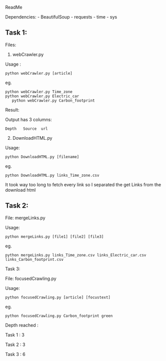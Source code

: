 ReadMe

Dependencies:
	- BeautifulSoup
	- requests
	- time
	- sys


## Task 1:

Files:
1. webCrawler.py

Usage : 
	
	python webCrawler.py [article]

eg. 	
	
	python webCrawler.py Time_zone
	python webCrawler.py Electric_car
       python webCrawler.py Carbon_footprint


Result:

Output has 3 columns:

	Depth	Source	url


2. DownloadHTML.py

Usage: 

	python DownloadHTML.py [filename]

eg.    

	python DownloadHTML.py links_Time_zone.csv

It took way too long to fetch every link so I separated the get Links from the download html

## Task 2:

File: mergeLinks.py

Usage: 
	
	python mergeLinks.py [file1] [file2] [file3]

eg. 
	
	python mergeLinks.py links_Time_zone.csv links_Electric_car.csv links_Carbon_footprint.csv

Task 3:

File: focusedCrawling.py

Usage: 
	
	python focusedCrawling.py [article] [focustext]

eg.    
	
	python focusedCrawling.py Carbon_footprint green

Depth reached :

Task 1 : 3

Task 2 : 3

Task 3 : 6
